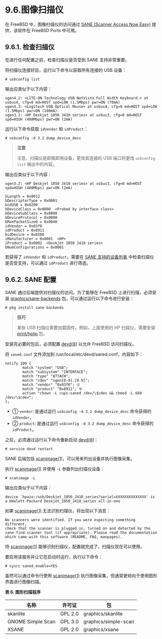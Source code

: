 # 9.6.图像扫描仪


在 FreeBSD 中，图像扫描仪的访问通过 [SANE (Scanner Access Now Easy)](http://www.sane-project.org/) 提供，该软件在 FreeBSD Ports 中可用。

## 9.6.1. 检查扫描仪

在进行任何配置之前，检查扫描仪是否受到 SANE 支持非常重要。

将扫描仪连接好后，运行以下命令以获取所有连接的 USB 设备：

```
# usbconfig list
```

输出应类似于以下内容：

```
ugen4.2: <LITE-ON Technology USB NetVista Full Width Keyboard.> at usbus4, cfg=0 md=HOST spd=LOW (1.5Mbps) pwr=ON (70mA)
ugen4.3: <Logitech USB Optical Mouse> at usbus4, cfg=0 md=HOST spd=LOW (1.5Mbps) pwr=ON (100mA)
ugen3.2: <HP Deskjet 1050 J410 series> at usbus3, cfg=0 md=HOST spd=HIGH (480Mbps) pwr=ON (2mA)
```

运行以下命令获取 `idVendor` 和 `idProduct`：

```
# usbconfig -d 3.2 dump_device_desc
```

>**注意**
>
>注意，扫描仪是即插即用设备，更改其连接的 USB 端口将更改 `usbconfig list` 输出中的内容。 

输出应类似于以下内容：

```
ugen3.2: <HP Deskjet 1050 J410 series> at usbus3, cfg=0 md=HOST spd=HIGH (480Mbps) pwr=ON (2mA)

bLength = 0x0012
bDescriptorType = 0x0001
bcdUSB = 0x0200
bDeviceClass = 0x0000  <Probed by interface class>
bDeviceSubClass = 0x0000
bDeviceProtocol = 0x0000
bMaxPacketSize0 = 0x0040
idVendor = 0x03f0
idProduct = 0x8911
bcdDevice = 0x0100
iManufacturer = 0x0001  <HP>
iProduct = 0x0002  <Deskjet 1050 J410 series>
bNumConfigurations = 0x0001
```

若获得了 `idVendor` 和 `idProduct`，需要在 [SANE 支持的设备列表](http://www.sane-project.org/lists/sane-mfgs-cvs.html) 中检查扫描仪是否受支持，可以通过 `idProduct` 进行筛选。

## 9.6.2. SANE 配置

SANE 通过后端提供对扫描仪的访问。为了能够在 FreeBSD 上进行扫描，必须安装 [graphics/sane-backends](https://cgit.freebsd.org/ports/tree/graphics/sane-backends/) 包，可以通过运行以下命令进行安装：

```
# pkg install sane-backends
```

>**技巧**
>
>某些 USB 扫描仪需要加载固件。例如，上面使用的 HP 扫描仪，需要安装 [print/hplip](https://cgit.freebsd.org/ports/tree/print/hplip/) 包。 

安装完必要的包后，必须配置 [devd(8)](https://man.freebsd.org/cgi/man.cgi?query=devd&sektion=8&format=html) 以允许 FreeBSD 访问扫描仪。

将 `saned.conf` 文件添加到 /usr/local/etc/devd/saned.conf，内容如下：

```
notify 100 {
        match "system" "USB";
        match "subsystem" "INTERFACE";
        match "type" "ATTACH";
        match "cdev" "ugen[0-9].[0-9]";
        match "vendor" "0x03f0"; ①
        match "product" "0x8911"; ②
        action "chown -L cups:saned /dev/\$cdev && chmod -L 660 /dev/\$cdev";
};
```

- ① `vendor`: 是通过运行 `usbconfig -d 3.2 dump_device_desc` 命令获得的 `idVendor`。 
- ② `product`: 是通过运行 `usbconfig -d 3.2 dump_device_desc` 命令获得的 `idProduct`。 

之后，必须通过运行以下命令重新启动 [devd(8)](https://man.freebsd.org/cgi/man.cgi?query=devd&sektion=8&format=html)：

```
# service devd restart
```

SANE 后端包括 [scanimage(1)](https://man.freebsd.org/cgi/man.cgi?query=scanimage&sektion=1&format=html)，可以用来列出设备并执行图像采集。

执行 [scanimage(1)](https://man.freebsd.org/cgi/man.cgi?query=scanimage&sektion=1&format=html) 并使用 `-L` 参数列出扫描仪设备：

```
# scanimage -L
```

输出应类似于以下内容：

```
device `hpaio:/usb/Deskjet_1050_J410_series?serial=XXXXXXXXXXXXXX' is a Hewlett-Packard Deskjet_1050_J410_series all-in-one
```

如果 [scanimage(1)](https://man.freebsd.org/cgi/man.cgi?query=scanimage&sektion=1&format=html) 无法识别扫描仪，将出现以下消息：

```
No scanners were identified. If you were expecting something different,
check that the scanner is plugged in, turned on and detected by the
sane-find-scanner tool (if appropriate). Please read the documentation
which came with this software (README, FAQ, manpages).
```

待 [scanimage(1)](https://man.freebsd.org/cgi/man.cgi?query=scanimage&sektion=1&format=html) 能够识别扫描仪，配置就完成了，扫描仪现在可以使用。

要启用该服务并让它在启动时运行，执行以下命令：

```
# sysrc saned_enable=YES
```

虽然可以通过命令行使用 [scanimage(1)](https://man.freebsd.org/cgi/man.cgi?query=scanimage&sektion=1&format=html) 执行图像采集，但通常更倾向于使用图形界面进行图像扫描。

**表 6. 图形扫描程序**

| 名称               | 许可证  | 包                       |
| ------------------- | ------- | ------------------------ |
| skanlite           | GPL 2.0 | graphics/skanlite        |
| GNOME Simple Scan  | GPL 3.0 | graphics/simple-scan     |
| XSANE              | GPL 2.0 | graphics/xsane           |
